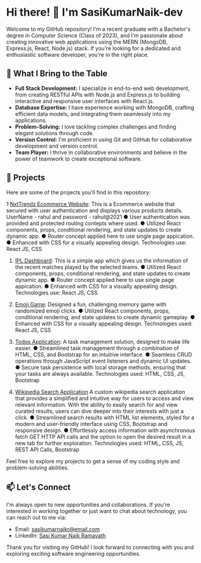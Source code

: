 # Hi there! 👋 I'm SasiKumarNaik-dev

Welcome to my GitHub repository! I'm a recent graduate with a Bachelor's degree in Computer Science (Class of 2023), and I'm passionate about creating innovative web applications using the MERN (MongoDB, Express.js, React, Node.js) stack. If you're looking for a dedicated and enthusiastic software developer, you're in the right place.

## 🚀 What I Bring to the Table

- **Full Stack Development:** I specialize in end-to-end web development, from creating RESTful APIs with Node.js and Express.js to building interactive and responsive user interfaces with React.js.
- **Database Expertise:** I have experience working with MongoDB, crafting efficient data models, and integrating them seamlessly into my applications.
- **Problem-Solving:** I love tackling complex challenges and finding elegant solutions through code.
- **Version Control:** I'm proficient in using Git and GitHub for collaborative development and version control.
- **Team Player:** I thrive in collaborative environments and believe in the power of teamwork to create exceptional software.

## 📂 Projects

Here are some of the projects you'll find in this repository:

1 [NxtTrendz Ecommerce Website](https://ecomsasi.ccbp.tech/login):
   This is a Ecommerce website that secured with user authentication and displays various products details.
   UserName - rahul and password - rahul@2021
   ● User authentication was provided and protected routing contepts where used.
   ● Utilized React components, props, conditional rendering, and state updates to create dynamic app.
   ● Router concept applied here to use single page appication.
   ● Enhanced with CSS for a visually appealing design.
   Technologies use: React JS, CSS
1. [IPL Dashboard](https://sasiiplinfo.ccbp.tech/):
   This is a simple app which gives us the information of the recent matches played by the selected teams.
   ● Utilized React components, props, conditional rendering, and state updates to create dynamic app.
   ● Router concept applied here to use single page appication.
   ● Enhanced with CSS for a visually appealing design.
   Technologies use: React JS, CSS
   
2. [Emoji Game](https://sasiemojigame.ccbp.tech/):
 Designed a fun, challenging memory game with randomized emoji clicks.
● Utilized React components, props, conditional rendering, and state updates to create dynamic gameplay.
● Enhanced with CSS for a visually appealing design.
Technologies used: React JS, CSS

3. [Todos Application](https://saskumartodo.ccbp.tech/):
A task management solution, designed to make life easier.
● Streamlined task management through a combination of HTML, CSS, and Bootstrap for an intuitive
interface.
● Seamless CRUD operations through JavaScript event listeners and dynamic UI updates.
● Secure task persistence with local storage methods, ensuring that your tasks are always available.
Technologies used: HTML, CSS, JS, Bootstrap

4. [Wikipedia Search Application](https://sasiwiki.ccbp.tech/)
A custom wikipedia search application that provides a simplified and intuitive way for users to access and view
relevant information. With the ability to easily search for and view curated results, users can dive deeper into
their interests with just a click.
● Streamlined search results with HTML list elements, styled for a modern and user-friendly interface
using CSS, Bootstrap and responsive design.
● Effortlessly access information with asynchronous fetch GET HTTP API calls and the option to open the
desired result in a new tab for further exploration.
Technologies used: HTML, CSS, JS, REST API Calls, Bootstrap

Feel free to explore my projects to get a sense of my coding style and problem-solving abilities.

## 📫 Let's Connect

I'm always open to new opportunities and collaborations. If you're interested in working together or just want to chat about technology, you can reach out to me via:

- Email: sasikumarnaikr@email.com
- LinkedIn: [Sasi Kumar Naik Ramavath](www.linkedin.com/in/sasi-kumar-naik-ramavath-b2ba8922a)

Thank you for visiting my GitHub! I look forward to connecting with you and exploring exciting software engineering opportunities.


